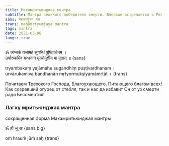 ```yaml
---
title: Махамритьюнджая мантра
subtitle: Мантра великого победителя смерти. Впервые встречается в Риг-веде (7.59.12) и повторяется в Тайттирия-самхите Кришна Яджур-веды (1.8.6) в Рудра-сукте.
sans: महामृत्युंजय मंत्र
trans: mahāmṛtyuṃjaya mantra
tags: mantra
date: 2021-03-08
langs: true
---
```


ॐ त्र्यम्‍बकं यजामहे सुगन्धिं पुष्टिवर्धनम् ।     
उर्वारुकमिव बन्‍धनान् मृत्‍योर्मुक्षीय मा मृतात् ॥ {sans}

tryambakaṃ yajāmahe sugandhiṃ puṣṭivardhanam ।     
urvārukamiva bandhanān mṛtyormukṣīyamāmṛtāt ॥ {trans}

Почитаем Трехокого Господа, Благоухающего, Питающего благом всех!   
Как созревший огурец от стебля, так и нас да избавит Он от уз смерти ради Бессмертия!

<audio-player title="Rattan Mohan Sharma - Maha Mrityunjaya Mantra" file="/audio/Rattan-Mohan-Sharma-Maha-Mrityunjay-Mantra.mp3" />


### Лагху мритьюнджая мантра

сокращенная форма Махамритьюнджая мантры

ॐ ह्रौं जूं सः {sans big}

oṁ hrauṁ jūṁ saḥ {trans}

